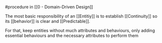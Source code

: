 #procedure in [[0 - Domain-Driven Design]]

The most basic responsibility of an [[Entitiy]] is to establish [[Continuity]] so its [[behavior]] is clear and [[Predictable]].

For that, keep entities without much attributes and behaviours, only adding essential behaviours and the necessary attributes to perform them
